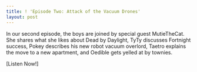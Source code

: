 ```yaml
---
title: ! 'Episode Two: Attack of the Vacuum Drones'
layout: post
---
```

In our second episode, the boys are joined by special guest MutieTheCat. She shares what she likes about Dead by Daylight, TyTy discusses Fortnight success, Pokey describes his new robot vacuum overlord, Taetro explains the move to a new apartment, and Oedible gets yelled at by townies.

[Listen Now!]


